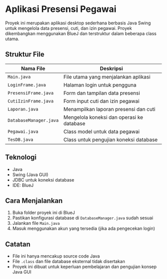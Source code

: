 # Aplikasi Presensi Pegawai

Proyek ini merupakan aplikasi desktop sederhana berbasis Java Swing untuk mengelola data presensi, cuti, dan izin pegawai. Proyek dikembangkan menggunakan BlueJ dan terstruktur dalam beberapa class utama.

## Struktur File

| Nama File             | Deskripsi                                           |
|-----------------------|-----------------------------------------------------|
| `Main.java`           | File utama yang menjalankan aplikasi                |
| `LoginFrame.java`     | Halaman login untuk pengguna                        |
| `PresensiFrame.java`  | Form dan tampilan data presensi                     |
| `CutiIzinFrame.java`  | Form input cuti dan izin pegawai                    |
| `Laporan.java`        | Menampilkan laporan presensi dan cuti              |
| `DatabaseManager.java`| Mengelola koneksi dan operasi ke database          |
| `Pegawai.java`        | Class model untuk data pegawai                     |
| `TesDB.java`          | Class untuk pengujian koneksi database             |

## Teknologi

- Java
- Swing (Java GUI)
- JDBC untuk koneksi database
- IDE: BlueJ

## Cara Menjalankan

1. Buka folder proyek ini di BlueJ
2. Pastikan konfigurasi database di `DatabaseManager.java` sudah sesuai
3. Jalankan file `Main.java`
4. Masuk menggunakan akun yang tersedia (jika ada pengecekan login)

## Catatan

- File ini hanya mencakup source code Java
- File `.class` dan file database eksternal tidak disertakan
- Proyek ini dibuat untuk keperluan pembelajaran dan pengujian konsep Java GUI
